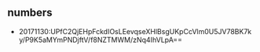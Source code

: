 ## numbers
- 20171130:UPfC2QjEHpFckdIOsLEevqseXHlBsgUKpCcVlm0U5JV78BK7ky/P9K5aMYmPNDjftV/f8NZTMWM/zNq4IhVLpA==
